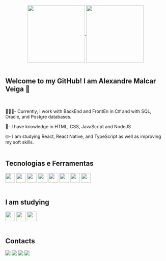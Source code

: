 

<div align="center">
<a href="https://github.com/MalcarAle/github-readme-stats">
  <img align="center" height = "180em" src="https://github-readme-stats.vercel.app/api?username=MalcarAle&hide=contribs,prs&show_icons=true&theme=radical" />
  <img align="center" height = "180em" src="https://github-readme-stats.vercel.app/api/top-langs/?username=MalcarAle&layout=compact&theme=radical" />
</a>
</div>
 <br> 
  
### <h2>Welcome to my GitHub! I am Alexandre Malcar Veiga 🖖</h2>

<br>


🧑🏽‍💻- Currently, I work with BackEnd and FrontEn in C# and with SQL, Oracle, and Postgre databases. <br> 

📘- I have knowledge in HTML, CSS, JavaScript and NodeJS<br>

🤓- I am studying React, React Native, and TypeScript  as well as improving my soft skills. 
<br>
<br>




<h2>Tecnologias e Ferramentas</h2>
<div style="display: inline_block">
  <img src="https://cdn.jsdelivr.net/gh/devicons/devicon/icons/html5/html5-original.svg" height=30px; width= 30px;/> 
  <img src="https://cdn.jsdelivr.net/gh/devicons/devicon/icons/css3/css3-original.svg"  height=30px; width= 30px;/>
  <img src="https://cdn.jsdelivr.net/gh/devicons/devicon/icons/javascript/javascript-original.svg"  height=30px; width= 30px; />
  <img src="https://cdn.jsdelivr.net/gh/devicons/devicon/icons/figma/figma-original.svg" height=30px; width= 30px;/>
  
  <img src="https://cdn.jsdelivr.net/gh/devicons/devicon/icons/csharp/csharp-original.svg"  height=30px; width= 30px;/>
  <img src="https://cdn.jsdelivr.net/gh/devicons/devicon/icons/postgresql/postgresql-original.svg"  height=30px; width= 30px;/>
  <img src="https://cdn.jsdelivr.net/gh/devicons/devicon/icons/git/git-original.svg" height=30px; width= 30px;/>
  <img src="https://cdn.jsdelivr.net/gh/devicons/devicon/icons/oracle/oracle-original.svg"  height=30px; width= 30px;/>
          
</div>
<br>

<h2>I am studying</h2>
<div style="display: inline_block">
  <img src="https://cdn.jsdelivr.net/gh/devicons/devicon/icons/react/react-original-wordmark.svg" height=30px; width= 30px;/> 
  <img src="https://cdn.jsdelivr.net/gh/devicons/devicon/icons/nodejs/nodejs-original.svg" height=30px; width= 30px;/>
  <img src="https://cdn.jsdelivr.net/gh/devicons/devicon/icons/typescript/typescript-original.svg" height=30px; width= 30px;/>
          

</div>
<br>

<h2>Contacts</h2>
<div>
  <a href="mailto:alexandre.malcar@gmail.com" target="_blank"><img src="https://img.shields.io/badge/Gmail-D14836?style=for-the-badge&logo=gmail&logoColor=white" /></a>
  <a href="https://instagram.com/alebadcar" target="_blank"><img src="https://img.shields.io/badge/Instagram-E4405F?style=for-the-badge&logo=instagram&logoColor=white"/></a>
  <a href="https://twitter.com/AlexMalcar" target="_blank"><img src="https://img.shields.io/badge/Twitter-1DA1F2?style=for-the-badge&logo=twitter&logoColor=white"/></a>
  <a href="www.linkedin.com/in/alexandre-malcar-veiga-" target="_blank"><img src="https://img.shields.io/badge/LinkedIn-0077B5?style=for-the-badge&logo=linkedin&logoColor=white"/></a>
</div>

          
